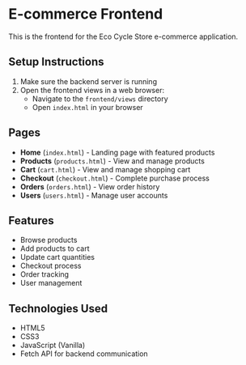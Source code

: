 # E-commerce Frontend

This is the frontend for the Eco Cycle Store e-commerce application.

## Setup Instructions

1. Make sure the backend server is running
2. Open the frontend views in a web browser:
   - Navigate to the `frontend/views` directory
   - Open `index.html` in your browser

## Pages

- **Home** (`index.html`) - Landing page with featured products
- **Products** (`products.html`) - View and manage products
- **Cart** (`cart.html`) - View and manage shopping cart
- **Checkout** (`checkout.html`) - Complete purchase process
- **Orders** (`orders.html`) - View order history
- **Users** (`users.html`) - Manage user accounts

## Features

- Browse products
- Add products to cart
- Update cart quantities
- Checkout process
- Order tracking
- User management

## Technologies Used

- HTML5
- CSS3
- JavaScript (Vanilla)
- Fetch API for backend communication

